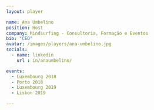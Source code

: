 ```yaml
---
layout: player

name: Ana Umbelino
position: Host
company: Mindsurfing - Consultoria, Formação e Eventos
bio: "CEO"
avatar: /images/players/ana-umbelino.jpg
socials:
  - name: linkedin
    url : in/anaumbelino/

events:
  - Luxembourg 2018
  - Porto 2018
  - Luxembourg 2019
  - Lisbon 2019

---
```

